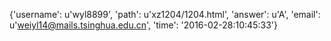 {'username': u'wyl8899', 'path': u'xz1204/1204.html', 'answer': u'A', 'email': u'weiyl14@mails.tsinghua.edu.cn', 'time': '2016-02-28:10:45:33'}